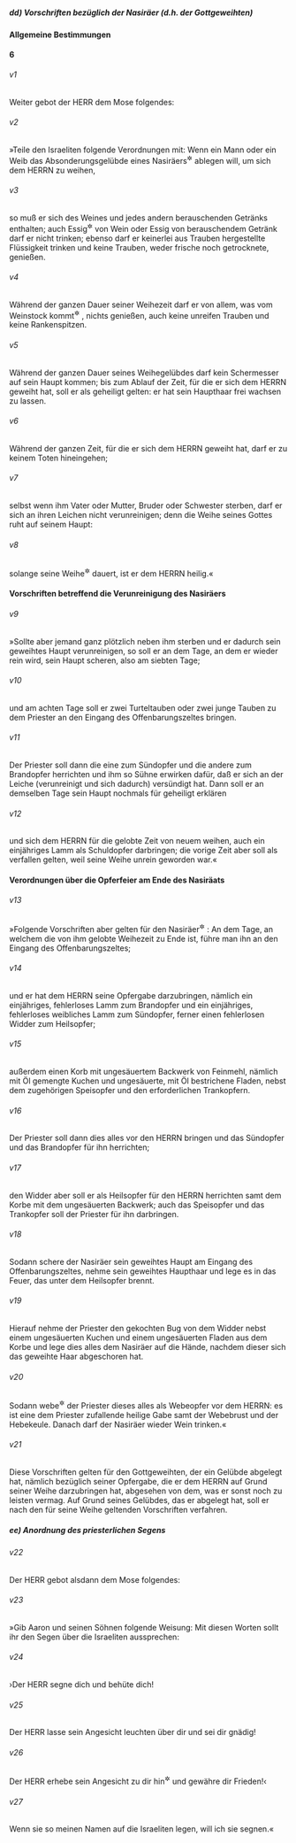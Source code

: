 ##### dd) Vorschriften bezüglich der Nasiräer (d.h. der Gottgeweihten)

#### Allgemeine Bestimmungen

__6__

###### v1
Weiter gebot der HERR dem Mose folgendes:

###### v2
»Teile den Israeliten folgende Verordnungen mit: Wenn ein Mann oder ein Weib das Absonderungsgelübde eines Nasiräers<sup title="d.h. eines Gottgeweihten">&#x2732;</sup>
 ablegen will, um sich dem HERRN zu weihen,

###### v3
so muß er sich des Weines und jedes andern berauschenden Getränks enthalten; auch Essig<sup title="oder: Gegorenes">&#x2732;</sup>
 von Wein oder Essig von berauschendem Getränk darf er nicht trinken; ebenso darf er keinerlei aus Trauben hergestellte Flüssigkeit trinken und keine Trauben, weder frische noch getrocknete, genießen.

###### v4
Während der ganzen Dauer seiner Weihezeit darf er von allem, was vom Weinstock kommt<sup title="= gewonnen wird">&#x2732;</sup>
, nichts genießen, auch keine unreifen Trauben und keine Rankenspitzen.

###### v5
Während der ganzen Dauer seines Weihegelübdes darf kein Schermesser auf sein Haupt kommen; bis zum Ablauf der Zeit, für die er sich dem HERRN geweiht hat, soll er als geheiligt gelten: er hat sein Haupthaar frei wachsen zu lassen.

###### v6
Während der ganzen Zeit, für die er sich dem HERRN geweiht hat, darf er zu keinem Toten hineingehen;

###### v7
selbst wenn ihm Vater oder Mutter, Bruder oder Schwester sterben, darf er sich an ihren Leichen nicht verunreinigen; denn die Weihe seines Gottes ruht auf seinem Haupt:

###### v8
solange seine Weihe<sup title="= gelobte Zeit">&#x2732;</sup>
 dauert, ist er dem HERRN heilig.«

#### Vorschriften betreffend die Verunreinigung des Nasiräers


###### v9
»Sollte aber jemand ganz plötzlich neben ihm sterben und er dadurch sein geweihtes Haupt verunreinigen, so soll er an dem Tage, an dem er wieder rein wird, sein Haupt scheren, also am siebten Tage;

###### v10
und am achten Tage soll er zwei Turteltauben oder zwei junge Tauben zu dem Priester an den Eingang des Offenbarungszeltes bringen.

###### v11
Der Priester soll dann die eine zum Sündopfer und die andere zum Brandopfer herrichten und ihm so Sühne erwirken dafür, daß er sich an der Leiche (verunreinigt und sich dadurch) versündigt hat. Dann soll er an demselben Tage sein Haupt nochmals für geheiligt erklären

###### v12
und sich dem HERRN für die gelobte Zeit von neuem weihen, auch ein einjähriges Lamm als Schuldopfer darbringen; die vorige Zeit aber soll als verfallen gelten, weil seine Weihe unrein geworden war.«

#### Verordnungen über die Opferfeier am Ende des Nasiräats


###### v13
»Folgende Vorschriften aber gelten für den Nasiräer<sup title="= Gottgeweihten">&#x2732;</sup>
: An dem Tage, an welchem die von ihm gelobte Weihezeit zu Ende ist, führe man ihn an den Eingang des Offenbarungszeltes;

###### v14
und er hat dem HERRN seine Opfergabe darzubringen, nämlich ein einjähriges, fehlerloses Lamm zum Brandopfer und ein einjähriges, fehlerloses weibliches Lamm zum Sündopfer, ferner einen fehlerlosen Widder zum Heilsopfer;

###### v15
außerdem einen Korb mit ungesäuertem Backwerk von Feinmehl, nämlich mit Öl gemengte Kuchen und ungesäuerte, mit Öl bestrichene Fladen, nebst dem zugehörigen Speisopfer und den erforderlichen Trankopfern.

###### v16
Der Priester soll dann dies alles vor den HERRN bringen und das Sündopfer und das Brandopfer für ihn herrichten;

###### v17
den Widder aber soll er als Heilsopfer für den HERRN herrichten samt dem Korbe mit dem ungesäuerten Backwerk; auch das Speisopfer und das Trankopfer soll der Priester für ihn darbringen.

###### v18
Sodann schere der Nasiräer sein geweihtes Haupt am Eingang des Offenbarungszeltes, nehme sein geweihtes Haupthaar und lege es in das Feuer, das unter dem Heilsopfer brennt.

###### v19
Hierauf nehme der Priester den gekochten Bug von dem Widder nebst einem ungesäuerten Kuchen und einem ungesäuerten Fladen aus dem Korbe und lege dies alles dem Nasiräer auf die Hände, nachdem dieser sich das geweihte Haar abgeschoren hat.

###### v20
Sodann webe<sup title="= schwinge">&#x2732;</sup>
 der Priester dieses alles als Webeopfer vor dem HERRN: es ist eine dem Priester zufallende heilige Gabe samt der Webebrust und der Hebekeule. Danach darf der Nasiräer wieder Wein trinken.«


###### v21
Diese Vorschriften gelten für den Gottgeweihten, der ein Gelübde abgelegt hat, nämlich bezüglich seiner Opfergabe, die er dem HERRN auf Grund seiner Weihe darzubringen hat, abgesehen von dem, was er sonst noch zu leisten vermag. Auf Grund seines Gelübdes, das er abgelegt hat, soll er nach den für seine Weihe geltenden Vorschriften verfahren.

##### ee) Anordnung des priesterlichen Segens


###### v22
Der HERR gebot alsdann dem Mose folgendes:

###### v23
»Gib Aaron und seinen Söhnen folgende Weisung: Mit diesen Worten sollt ihr den Segen über die Israeliten aussprechen:

###### v24
›Der HERR segne dich und behüte dich!

###### v25
Der HERR lasse sein Angesicht leuchten über dir und sei dir gnädig!

###### v26
Der HERR erhebe sein Angesicht zu dir hin<sup title="oder: auf dich">&#x2732;</sup>
 und gewähre dir Frieden!‹

###### v27
Wenn sie so meinen Namen auf die Israeliten legen, will ich sie segnen.«